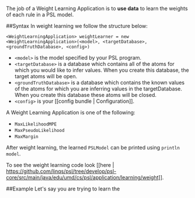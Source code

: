 The job of a Weight Learning Application is to **use data** to learn the weights of each rule in a PSL model.   

##Syntax
In weight learning we follow the structure below:

```<WeightLearningApplication> weightLearner = new <WeightLearningApplication>(<model>, <targetDatabase>, <groundTruthDatabase>, <config>)```

- ```<model>``` is the model specified by your PSL program. 
- ```<targetDatabase>``` is a database which contains all of the atoms for which you would like to infer values. When you create this database, the target atoms will be open. 
- ```<groundTruthDatabase>``` is a database which contains the known values of the atoms for which you are inferring values in the targetDatabase. When you create this database these atoms will be closed. 
- ```<config>``` is your [[config bundle | Configuration]]. 

A Weight Learning Application is one of the following: 

- ```MaxLikelihoodMPE```
- ```MaxPseudoLikelihood```
- ```MaxMargin```

After weight learning, the learned `PSLModel` can be printed using `println model`.

To see the weight learning code look [[here | https://github.com/linqs/psl/tree/develop/psl-core/src/main/java/edu/umd/cs/psl/application/learning/weight]]. 

##Example
Let's say you are trying to learn the 

